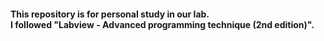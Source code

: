 <h4>This repository is for personal study in our lab.<br>
I followed "Labview - Advanced programming technique (2nd edition)".</h4>
